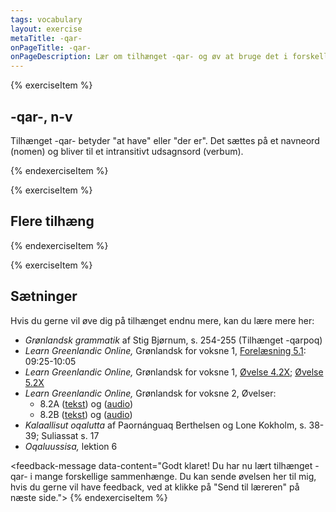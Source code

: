 ```yaml
---
tags: vocabulary
layout: exercise
metaTitle: -qar-
onPageTitle: -qar-
onPageDescription: Lær om tilhænget -qar- og øv at bruge det i forskellige sammenhænge
---
```


{% exerciseItem %}

## -qar-, n-v

Tilhænget -qar- betyder "at have" eller "der er". Det sættes på et navneord (nomen) og bliver til et intransitivt udsagnsord (verbum).

<textarea-input data-label="Prøv at sætte -qar- på så mange ord som du kan komme i tanke om, og bøj ordene i de forskellige personendelser (fx: illoqarpunga, illoqarputit osv.)"></textarea-input>
<feedback-message data-content="Jo flere ord du kan finde på, jo nemmere vil det blive at genkende tilhænget i forskellige sammenhænge."></feedback-message>
{% endexerciseItem %}

{% exerciseItem %}

## Flere tilhæng

<textarea-input data-label="Prøv at sætte -qar- sammen med flere tilhæng du kender. (Fx: illoqanngilaq; illoqarfik)"></textarea-input>
{% endexerciseItem %}

{% exerciseItem %}

## Sætninger

<textarea-input data-label="Lav forskellige sætninger, hvor du bruger -qar-"></textarea-input>

Hvis du gerne vil øve dig på tilhænget endnu mere, kan du lære mere her:

- _Grønlandsk grammatik_ af Stig Bjørnum, s. 254-255 (Tilhænget -qarpoq)
- _Learn Greenlandic Online,_ Grønlandsk for voksne 1, [Forelæsning 5.1](https://learngreenlandic.com/online/lg1/5.1/): 09:25-10:05
- _Learn Greenlandic Online,_ Grønlandsk for voksne 1, [Øvelse 4.2X](https://learngreenlandic.com/online/lg1/4x/prod/); [Øvelse 5.2X](https://learngreenlandic.com/online/lg1/5x/nqar/)
- _Learn Greenlandic Online,_ Grønlandsk for voksne 2, Øvelser:
    - 8.2A ([tekst](https://learngreenlandic.com/online/lg2/structure/8.2.1/t/)) og ([audio](https://learngreenlandic.com/online/lg2/structure/8.2.1/a/))
    - 8.2B ([tekst](https://learngreenlandic.com/online/lg2/structure/8.2.2/t/)) og ([audio](https://learngreenlandic.com/online/lg2/structure/8.2.2/a/))
- _Kalaallisut oqalutta_ af Paornánguaq Berthelsen og Lone Kokholm, s. 38-39; Suliassat s. 17
- _Oqaluussisa,_ lektion 6

<feedback-message data-content="Godt klaret! Du har nu lært tilhænget -qar- i mange forskellige sammenhænge. Du kan sende øvelsen her til mig, hvis du gerne vil have feedback, ved at klikke på "Send til læreren" på næste side."></feedback-message>
{% endexerciseItem %}
